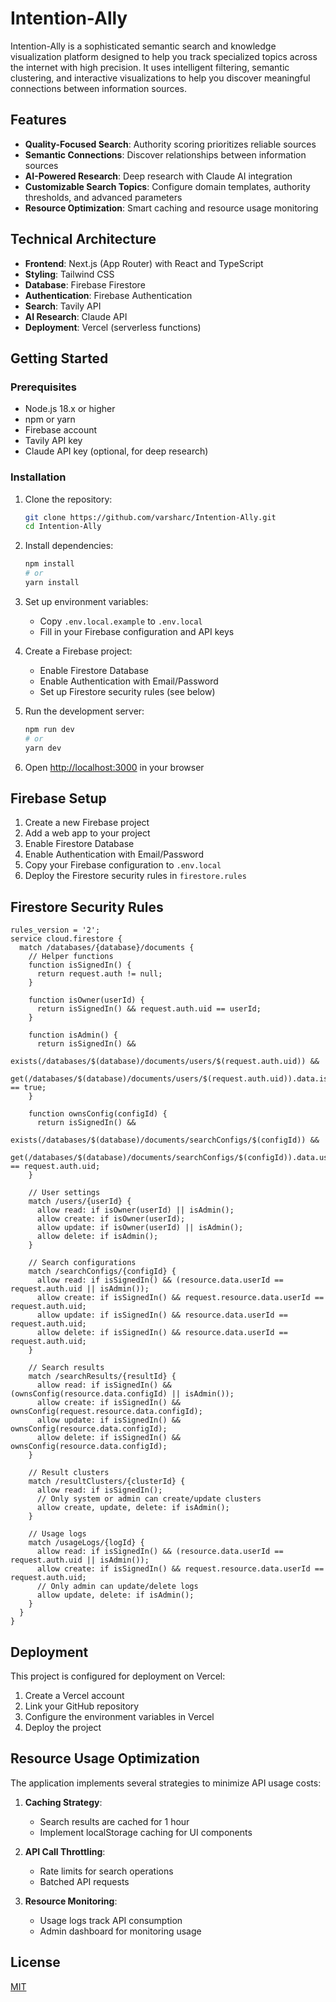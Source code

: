 # Intention-Ally

Intention-Ally is a sophisticated semantic search and knowledge visualization platform designed to help you track specialized topics across the internet with high precision. It uses intelligent filtering, semantic clustering, and interactive visualizations to help you discover meaningful connections between information sources.

## Features

- **Quality-Focused Search**: Authority scoring prioritizes reliable sources
- **Semantic Connections**: Discover relationships between information sources 
- **AI-Powered Research**: Deep research with Claude AI integration
- **Customizable Search Topics**: Configure domain templates, authority thresholds, and advanced parameters
- **Resource Optimization**: Smart caching and resource usage monitoring

## Technical Architecture

- **Frontend**: Next.js (App Router) with React and TypeScript
- **Styling**: Tailwind CSS
- **Database**: Firebase Firestore
- **Authentication**: Firebase Authentication
- **Search**: Tavily API
- **AI Research**: Claude API
- **Deployment**: Vercel (serverless functions)

## Getting Started

### Prerequisites

- Node.js 18.x or higher
- npm or yarn
- Firebase account
- Tavily API key
- Claude API key (optional, for deep research)

### Installation

1. Clone the repository:
   ```bash
   git clone https://github.com/varsharc/Intention-Ally.git
   cd Intention-Ally
   ```

2. Install dependencies:
   ```bash
   npm install
   # or
   yarn install
   ```

3. Set up environment variables:
   - Copy `.env.local.example` to `.env.local`
   - Fill in your Firebase configuration and API keys

4. Create a Firebase project:
   - Enable Firestore Database
   - Enable Authentication with Email/Password
   - Set up Firestore security rules (see below)

5. Run the development server:
   ```bash
   npm run dev
   # or
   yarn dev
   ```

6. Open [http://localhost:3000](http://localhost:3000) in your browser

## Firebase Setup

1. Create a new Firebase project
2. Add a web app to your project
3. Enable Firestore Database
4. Enable Authentication with Email/Password
5. Copy your Firebase configuration to `.env.local`
6. Deploy the Firestore security rules in `firestore.rules`

## Firestore Security Rules

```
rules_version = '2';
service cloud.firestore {
  match /databases/{database}/documents {
    // Helper functions
    function isSignedIn() {
      return request.auth != null;
    }
    
    function isOwner(userId) {
      return isSignedIn() && request.auth.uid == userId;
    }
    
    function isAdmin() {
      return isSignedIn() && 
        exists(/databases/$(database)/documents/users/$(request.auth.uid)) &&
        get(/databases/$(database)/documents/users/$(request.auth.uid)).data.isAdmin == true;
    }
    
    function ownsConfig(configId) {
      return isSignedIn() && 
        exists(/databases/$(database)/documents/searchConfigs/$(configId)) &&
        get(/databases/$(database)/documents/searchConfigs/$(configId)).data.userId == request.auth.uid;
    }
    
    // User settings
    match /users/{userId} {
      allow read: if isOwner(userId) || isAdmin();
      allow create: if isOwner(userId);
      allow update: if isOwner(userId) || isAdmin();
      allow delete: if isAdmin();
    }
    
    // Search configurations
    match /searchConfigs/{configId} {
      allow read: if isSignedIn() && (resource.data.userId == request.auth.uid || isAdmin());
      allow create: if isSignedIn() && request.resource.data.userId == request.auth.uid;
      allow update: if isSignedIn() && resource.data.userId == request.auth.uid;
      allow delete: if isSignedIn() && resource.data.userId == request.auth.uid;
    }
    
    // Search results
    match /searchResults/{resultId} {
      allow read: if isSignedIn() && (ownsConfig(resource.data.configId) || isAdmin());
      allow create: if isSignedIn() && ownsConfig(request.resource.data.configId);
      allow update: if isSignedIn() && ownsConfig(resource.data.configId);
      allow delete: if isSignedIn() && ownsConfig(resource.data.configId);
    }
    
    // Result clusters
    match /resultClusters/{clusterId} {
      allow read: if isSignedIn();
      // Only system or admin can create/update clusters
      allow create, update, delete: if isAdmin();
    }
    
    // Usage logs
    match /usageLogs/{logId} {
      allow read: if isSignedIn() && (resource.data.userId == request.auth.uid || isAdmin());
      allow create: if isSignedIn() && request.resource.data.userId == request.auth.uid;
      // Only admin can update/delete logs
      allow update, delete: if isAdmin();
    }
  }
}
```

## Deployment

This project is configured for deployment on Vercel:

1. Create a Vercel account
2. Link your GitHub repository
3. Configure the environment variables in Vercel
4. Deploy the project

## Resource Usage Optimization

The application implements several strategies to minimize API usage costs:

1. **Caching Strategy**:
   - Search results are cached for 1 hour
   - Implement localStorage caching for UI components

2. **API Call Throttling**:
   - Rate limits for search operations
   - Batched API requests

3. **Resource Monitoring**:
   - Usage logs track API consumption
   - Admin dashboard for monitoring usage

## License

[MIT](LICENSE)
